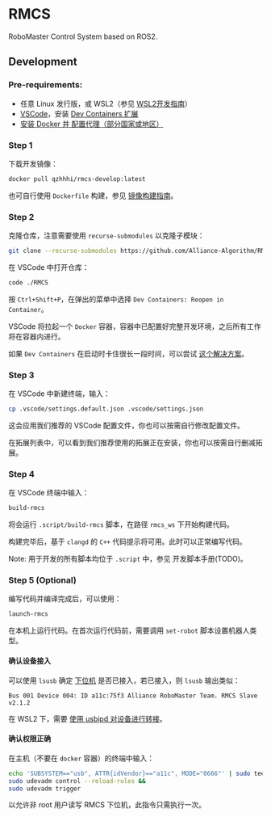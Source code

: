 # RMCS
RoboMaster Control System based on ROS2.

## Development

### Pre-requirements:

- 任意 Linux 发行版，或 WSL2（参见 [WSL2开发指南](docs/zh-cn/wsl2_develop_guide.md)）
- [VSCode](https://code.visualstudio.com/)，安装 [Dev Containers 扩展](https://marketplace.visualstudio.com/items?itemName=ms-vscode-remote.remote-containers)
- [安装 Docker 并 配置代理（部分国家或地区）](docs/zh-cn/docker_with_proxy.md)

### Step 1

下载开发镜像：
```bash
docker pull qzhhhi/rmcs-develop:latest
```

也可自行使用 `Dockerfile` 构建，参见 [镜像构建指南](docs/zh-cn/build_docker_image.md)。

### Step 2

克隆仓库，注意需要使用 `recurse-submodules` 以克隆子模块：

```bash
git clone --recurse-submodules https://github.com/Alliance-Algorithm/RMCS.git
```

在 VSCode 中打开仓库：

```bash
code ./RMCS
```

按 `Ctrl+Shift+P`，在弹出的菜单中选择 `Dev Containers: Reopen in Container`。

VSCode 将拉起一个 `Docker` 容器，容器中已配置好完整开发环境，之后所有工作将在容器内进行。

如果 `Dev Containers` 在启动时卡住很长一段时间，可以尝试 [这个解决方案](docs/zh-cn/fix_devcontainer_stuck.md)。

### Step 3

在 VSCode 中新建终端，输入：

```bash
cp .vscode/settings.default.json .vscode/settings.json
```

这会应用我们推荐的 VSCode 配置文件，你也可以按需自行修改配置文件。

在拓展列表中，可以看到我们推荐使用的拓展正在安装，你也可以按需自行删减拓展。

### Step 4

在 VSCode 终端中输入：

```bash
build-rmcs
```

将会运行 `.script/build-rmcs` 脚本，在路径 `rmcs_ws` 下开始构建代码。

构建完毕后，基于 `clangd` 的 `C++` 代码提示将可用。此时可以正常编写代码。

Note: 用于开发的所有脚本均位于 `.script` 中，参见 开发脚本手册(TODO)。

### Step 5 (Optional)

编写代码并编译完成后，可以使用：

```bash
launch-rmcs
```

在本机上运行代码。在首次运行代码前，需要调用 `set-robot` 脚本设置机器人类型。

#### 确认设备接入

可以使用 `lsusb` 确定 [下位机](https://github.com/Alliance-Algorithm/rmcs_slave) 是否已接入，若已接入，则 `lsusb` 输出类似：

```
Bus 001 Device 004: ID a11c:75f3 Alliance RoboMaster Team. RMCS Slave v2.1.2
```

在 WSL2 下，需要 [使用 usbipd 对设备进行转接](docs/zh-cn/wsl2_develop_guide.md#step-5-optional)。

#### 确认权限正确

在主机（不要在 `docker` 容器）的终端中输入：

```bash
echo 'SUBSYSTEM=="usb", ATTR{idVendor}=="a11c", MODE="0666"' | sudo tee /etc/udev/rules.d/95-rmcs-slave.rules &&
sudo udevadm control --reload-rules &&
sudo udevadm trigger
```

以允许非 root 用户读写 RMCS 下位机，此指令只需执行一次。